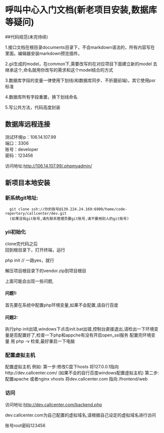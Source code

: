 
#  呼叫中心入门文档(新老项目安装,数据库等疑问)

##代码规范(未完待续)

1.接口文档在根目录documents目录下，不会markdown语法的，所有内容写在```  ```里面。编辑器安装markdown预览插件。  

2.gii生成的model，在common下,需要改写的在对应项目下面建立新的model 去继承这个,命名就用你改写的需求和这个model结合的方式  

3.数据库字段的变量一律使用下划线(和数据库同步、不折磨前端)，其它使用psr标准  

4.数据库所有字段重置，换下划线命名  

5.写公共方法，代码高度封装 



##  数据库远程连接

测试环境ip：106.14.107.99  
端口：3306  
账号：developer  
密码：123456  

访问地址:http://106.14.107.99/.phpmyadmin/


## 新项目本地安装
### 新系统git地址:
      git clone ssh://你的账号@139.224.24.169:6900/home/code-repertory/callcenter/dev.git
      (如果没有git账号,请先联系管理员要git账号,请不要用别人的git账号)

### yii初始化
  clone完代码之后  
  回到根目录下，打开终端，运行  
  
  php init  // 一路yes，就行  
  
  解压项目根目录下的vendor.zip到项目根目  
  
  
  
  上面可能会出现一些问题,
  
  #### 问题1:
  首先要在系统中配置php环境变量,如果不会配置,请自行百度
  
  #### 问题2:
  执行php init出错,windows下点击init.bat出错,控制台直接退出,请检出一下环境变量是否配置好了,检查一下php和appche有没有开启open_ssl服务
  配置完环境变量 用 php -v 检查,最好重启一下电脑
  
  
###  配置虚拟主机
  配置虚拟主机
  例如:
  第一步:修改C盘下hosts 将127.0.0.1指向http://dev.callcenter.com/ (如果不会的自行百度windows配置虚拟主机)
  第二步:配置apache 或者nginx vhosts 将dev.callcenter.com 指向 /frontend/web
  
### 访问

访问地址:http://dev.callcenter.com/backend.php

dev.callcenter.com为自己配置的虚拟域名,请根据自己设定的虚拟域名进行访问

账号root密码123456




  
  
  
  






